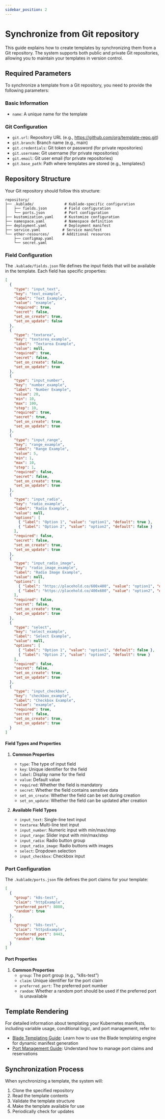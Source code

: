 ```yaml
---
sidebar_position: 2
---
```


# Synchronize from Git repository

This guide explains how to create templates by synchronizing them from a Git repository. The system supports both public and private Git repositories, allowing you to maintain your templates in version control.

## Required Parameters

To synchronize a template from a Git repository, you need to provide the following parameters:

### Basic Information
- `name`: A unique name for the template

### Git Configuration
- `git.url`: Repository URL (e.g., https://github.com/org/template-repo.git)
- `git.branch`: Branch name (e.g., main)
- `git.credentials`: Git token or password (for private repositories)
- `git.username`: Git username (for private repositories)
- `git.email`: Git user email (for private repositories)
- `git.base_path`: Path where templates are stored (e.g., templates/)

## Repository Structure

Your Git repository should follow this structure:

```
repository/
├── .kublade/              # Kublade-specific configuration
│   ├── fields.json        # Field configuration
│   └── ports.json         # Port configuration
├── kustomization.yaml     # Kustomize configuration
├── namespace.yaml         # Namespace definition
├── deployment.yaml        # Deployment manifest
├── service.yaml          # Service manifest
└── other-resources/      # Additional resources
    ├── configmap.yaml
    └── secret.yaml
```

### Field Configuration

The `.kublade/fields.json` file defines the input fields that will be available in the template. Each field has specific properties:

```json
[
  {
    "type": "input_text",
    "key": "text_example",
    "label": "Text Example",
    "value": "example",
    "required": true,
    "secret": false,
    "set_on_create": true,
    "set_on_update": false
  },
  {
    "type": "textarea",
    "key": "textarea_example",
    "label": "Textarea Example",
    "value": null,
    "required": true,
    "secret": false,
    "set_on_create": false,
    "set_on_update": true
  },
  {
    "type": "input_number",
    "key": "number_example",
    "label": "Number Example",
    "value": 20,
    "min": 10,
    "max": 100,
    "step": 10,
    "required": true,
    "secret": true,
    "set_on_create": true,
    "set_on_update": true
  },
  {
    "type": "input_range",
    "key": "range_example",
    "label": "Range Example",
    "value": 5,
    "min": 1,
    "max": 10,
    "step": 1,
    "required": false,
    "secret": false,
    "set_on_create": true,
    "set_on_update": true
  },
  {
    "type": "input_radio",
    "key": "radio_example",
    "label": "Radio Example",
    "value": null,
    "options": [
      { "label": "Option 1", "value": "option1", "default": true },
      { "label": "Option 2", "value": "option2", "default": false }
    ],
    "required": false,
    "secret": false,
    "set_on_create": true,
    "set_on_update": true
  },
  {
    "type": "input_radio_image",
    "key": "radio_image_example",
    "label": "Radio Image Example",
    "value": null,
    "options": [
      { "label": "https://placehold.co/600x400", "value": "option1", "default": true },
      { "label": "https://placehold.co/400x600", "value": "option2", "default": false }
    ],
    "required": false,
    "secret": false,
    "set_on_create": true,
    "set_on_update": true
  },
  {
    "type": "select",
    "key": "select_example",
    "label": "Select Example",
    "value": null,
    "options": [
      { "label": "Option 1", "value": "option1", "default": false },
      { "label": "Option 2", "value": "option2", "default": true }
    ],
    "required": false,
    "secret": false,
    "set_on_create": true,
    "set_on_update": true
  },
  {
    "type": "input_checkbox",
    "key": "checkbox_example",
    "label": "Checkbox Example",
    "value": "example",
    "required": true,
    "secret": false,
    "set_on_create": true,
    "set_on_update": true
  }
]
```

#### Field Types and Properties

1. **Common Properties**
   - `type`: The type of input field
   - `key`: Unique identifier for the field
   - `label`: Display name for the field
   - `value`: Default value
   - `required`: Whether the field is mandatory
   - `secret`: Whether the field contains sensitive data
   - `set_on_create`: Whether the field can be set during creation
   - `set_on_update`: Whether the field can be updated after creation

2. **Available Field Types**
   - `input_text`: Single-line text input
   - `textarea`: Multi-line text input
   - `input_number`: Numeric input with min/max/step
   - `input_range`: Slider input with min/max/step
   - `input_radio`: Radio button group
   - `input_radio_image`: Radio buttons with images
   - `select`: Dropdown selection
   - `input_checkbox`: Checkbox input

### Port Configuration

The `.kublade/ports.json` file defines the port claims for your template:

```json
[
  {
    "group": "k8s-test",
    "claim": "httpExample",
    "preferred_port": 8080,
    "random": true
  },
  {
    "group": "k8s-test",
    "claim": "httpsExample",
    "preferred_port": 8443,
    "random": true
  }
]
```

#### Port Properties

1. **Common Properties**
   - `group`: The port group (e.g., "k8s-test")
   - `claim`: Unique identifier for the port claim
   - `preferred_port`: The preferred port number
   - `random`: Whether a random port should be used if the preferred port is unavailable

## Template Rendering

For detailed information about templating your Kubernetes manifests, including variable usage, conditional logic, and port management, refer to:
- [Blade Templating Guide](use_blade.md): Learn how to use the Blade templating engine for dynamic manifest generation
- [Port Management Guide](use_ports.md): Understand how to manage port claims and reservations

## Synchronization Process

When synchronizing a template, the system will:

1. Clone the specified repository
2. Read the template contents
3. Validate the template structure
4. Make the template available for use
5. Periodically check for updates
